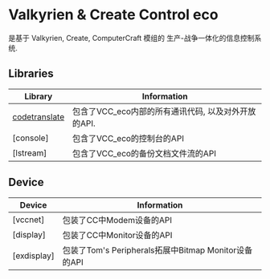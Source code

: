 # Valkyrien & Create Control eco

是基于 Valkyrien, Create, ComputerCraft 模组的 生产-战争一体化的信息控制系统.

## Libraries

| Library | Information |
| --- | --- |
| [codetranslate](https://github.com/Collinor/VCC_eco/blob/main/Infor/codetranslate.md#codetranslate) | 包含了VCC_eco内部的所有通讯代码, 以及对外开放的API. |
| [console] | 包含了VCC_eco的控制台的API |
| [lstream] | 包含了VCC_eco的备份文档文件流的API |

## Device

| Device | Information |
| --- | --- |
| [vccnet] | 包装了CC中Modem设备的API |
| [display] | 包装了CC中Monitor设备的API |
| [exdisplay] | 包装了Tom's Peripherals拓展中Bitmap Monitor设备的API |
